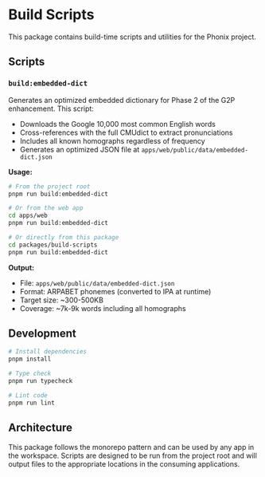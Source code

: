# Build Scripts

This package contains build-time scripts and utilities for the Phonix project.

## Scripts

### `build:embedded-dict`

Generates an optimized embedded dictionary for Phase 2 of the G2P enhancement. This script:

- Downloads the Google 10,000 most common English words
- Cross-references with the full CMUdict to extract pronunciations
- Includes all known homographs regardless of frequency
- Generates an optimized JSON file at `apps/web/public/data/embedded-dict.json`

**Usage:**
```bash
# From the project root
pnpm run build:embedded-dict

# Or from the web app
cd apps/web
pnpm run build:embedded-dict

# Or directly from this package
cd packages/build-scripts
pnpm run build:embedded-dict
```

**Output:**
- File: `apps/web/public/data/embedded-dict.json`
- Format: ARPABET phonemes (converted to IPA at runtime)
- Target size: ~300-500KB
- Coverage: ~7k-9k words including all homographs

## Development

```bash
# Install dependencies
pnpm install

# Type check
pnpm run typecheck

# Lint code
pnpm run lint
```

## Architecture

This package follows the monorepo pattern and can be used by any app in the workspace. Scripts are designed to be run from the project root and will output files to the appropriate locations in the consuming applications.

